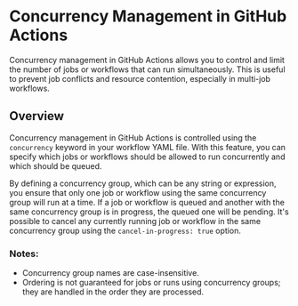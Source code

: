 # Concurrency Management in GitHub Actions

Concurrency management in GitHub Actions allows you to control and limit the number of jobs or workflows that can run simultaneously. This is useful to prevent job conflicts and resource contention, especially in multi-job workflows.

## Overview

Concurrency management in GitHub Actions is controlled using the `concurrency` keyword in your workflow YAML file. With this feature, you can specify which jobs or workflows should be allowed to run concurrently and which should be queued.

By defining a concurrency group, which can be any string or expression, you ensure that only one job or workflow using the same concurrency group will run at a time. If a job or workflow is queued and another with the same concurrency group is in progress, the queued one will be pending. It's possible to cancel any currently running job or workflow in the same concurrency group using the `cancel-in-progress: true` option.

### Notes:

-   Concurrency group names are case-insensitive.
-   Ordering is not guaranteed for jobs or runs using concurrency groups; they are handled in the order they are processed.
